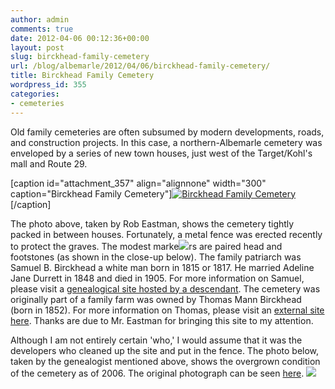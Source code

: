 ```yaml
---
author: admin
comments: true
date: 2012-04-06 00:12:36+00:00
layout: post
slug: birckhead-family-cemetery
url: /blog/albemarle/2012/04/06/birckhead-family-cemetery/
title: Birckhead Family Cemetery
wordpress_id: 355
categories:
- cemeteries
---
```


Old family cemeteries are often subsumed by modern developments, roads, and construction projects. In this case, a northern-Albemarle cemetery was enveloped by a series of new town houses, just west of the Target/Kohl's mall and Route 29.

[caption id="attachment_357" align="alignnone" width="300" caption="Birckhead Family Cemetery"][![Birckhead Family Cemetery](http://www.locohistory.org/blog/albemarle/wp-content/uploads/2012/04/birckhead-family-cemetery-lockwood-drive-300x170.jpg)](http://www.locohistory.org/blog/albemarle/wp-content/uploads/2012/04/birckhead-family-cemetery-lockwood-drive.jpg)[/caption]

The photo above, taken by Rob Eastman, shows the cemetery tightly packed in between houses. Fortunately, a metal fence was erected recently to protect the graves. The modest marke[![](http://www.locohistory.org/blog/albemarle/wp-content/uploads/2012/04/birckhead_hdstes-240x300.jpg)](http://www.locohistory.org/blog/albemarle/wp-content/uploads/2012/04/birckhead_hdstes.jpg)rs are paired head and footstones (as shown in the close-up below). The family patriarch was Samuel B. Birckhead a white man born in 1815 or 1817. He married Adeline Jane Durrett in 1848 and died in 1905. For more information on Samuel, please visit a [genealogical site hosted by a descendant](http://freepages.genealogy.rootsweb.ancestry.com/~stevestevens/all/12649.htm). The cemetery was originally part of a family farm was owned by Thomas Mann Birckhead (born in 1852). For more information on Thomas, please visit an [external site here](http://freepages.genealogy.rootsweb.ancestry.com/~stevestevens/all/12561.htm). Thanks are due to Mr. Eastman for bringing this site to my attention.

Although I am not entirely certain 'who,' I would assume that it was the  developers who cleaned up the site and put in the fence. The photo  below, taken by the genealogist mentioned above, shows the overgrown  condition of the cemetery as of 2006. The original photograph can be seen [here](http://freepages.genealogy.rootsweb.ancestry.com/~stevestevens/all/12649_1_samuel_birckhead_grave.jpg). [![](http://www.locohistory.org/blog/albemarle/wp-content/uploads/2012/04/birckhead_grave-300x164.jpg)](http://www.locohistory.org/blog/albemarle/wp-content/uploads/2012/04/birckhead_grave.jpg)
